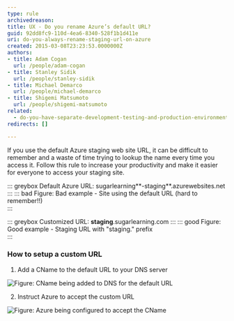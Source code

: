 ```yaml
---
type: rule
archivedreason: 
title: UX - Do you rename Azure’s default URL?
guid: 92dd8fc9-110d-4ea6-8340-528f1b1d411e
uri: do-you-always-rename-staging-url-on-azure
created: 2015-03-08T23:23:53.0000000Z
authors:
- title: Adam Cogan
  url: /people/adam-cogan
- title: Stanley Sidik
  url: /people/stanley-sidik
- title: Michael Demarco
  url: /people/michael-demarco
- title: Shigemi Matsumoto
  url: /people/shigemi-matsumoto
related: 
  - do-you-have-separate-development-testing-and-production-environments
redirects: []

---
```


If you use the default Azure staging web site URL, it can be difficult to remember and a waste of time trying to lookup the name every time you access it. Follow this rule to increase your productivity and make it easier for everyone to access your staging site.

<!--endintro-->

::: greybox
Default Azure URL:
sugarlearning**-staging**&#46;azurewebsites&#46;net
:::
::: bad
Figure: Bad example - Site using the default URL (hard to remember!!)  
:::

::: greybox
Customized URL:
**staging**&#46;sugarlearning&#46;com
:::
::: good
Figure: Good example - Staging URL with "staging&#46;" prefix  
:::

### How to setup a custom URL

1. Add a CName to the default URL to your DNS server

![Figure: CName being added to DNS for the default URL](2015-03-10_17-13-55.png) 

2. Instruct Azure to accept the custom URL

![Figure: Azure being configured to accept the CName](custom-domains.png)

